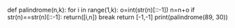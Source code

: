 def palindrome(n,k):
    for i in range(1,k):
        o=int(str(n)[::-1])
        n=n+o
        if str(n)==str(n)[::-1]:
            return([i,n])
            break
    return [-1,-1]
print(palindrome(89, 30))
